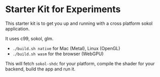 # Starter Kit for Experiments

This starter kit is to get you up and running with a cross platform sokol application.

It uses c99, sokol, glm.

- `./build.sh native` for Mac (Metal), Linux (OpenGL) 
- `./build.sh wasm` for the browser (WebGPU)

This will fetch `sokol-shdc` for your platform, compile the shader for your
backend, build the app and run it.


